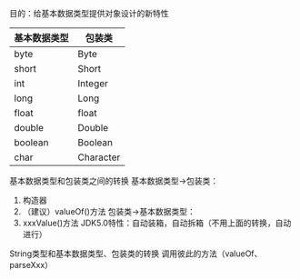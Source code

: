 目的：给基本数据类型提供对象设计的新特性

| 基本数据类型  | 包装类       |
| ------- | --------- |
| byte    | Byte      |
| short   | Short     |
| int     | Integer   |
| long    | Long      |
| float   | float     |
| double  | Double    |
| boolean | Boolean   |
| char    | Character |
基本数据类型和包装类之间的转换
基本数据类型->包装类：
1. 构造器
2. （建议）valueOf()方法
包装类->基本数据类型：
1. xxxValue()方法
JDK5.0特性：自动装箱，自动拆箱（不用上面的转换，自动进行）

String类型和基本数据类型、包装类的转换
	调用彼此的方法（valueOf、parseXxx）